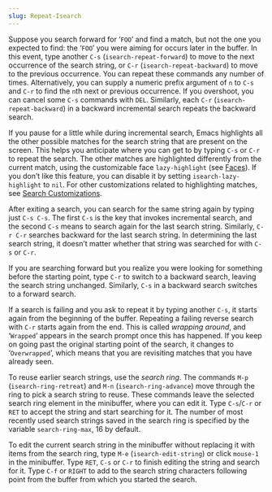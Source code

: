 ```yaml
---
slug: Repeat-Isearch
---
```


Suppose you search forward for ‘`FOO`’ and find a match, but not the one you expected to find: the ‘`FOO`’ you were aiming for occurs later in the buffer. In this event, type another `C-s` (`isearch-repeat-forward`) to move to the next occurrence of the search string, or `C-r` (`isearch-repeat-backward`) to move to the previous occurrence. You can repeat these commands any number of times. Alternatively, you can supply a numeric prefix argument of `n` to `C-s` and `C-r` to find the `n`th next or previous occurrence. If you overshoot, you can cancel some `C-s` commands with `DEL`. Similarly, each `C-r` (`isearch-repeat-backward`) in a backward incremental search repeats the backward search.

If you pause for a little while during incremental search, Emacs highlights all the other possible matches for the search string that are present on the screen. This helps you anticipate where you can get to by typing `C-s` or `C-r` to repeat the search. The other matches are highlighted differently from the current match, using the customizable face `lazy-highlight` (see [Faces](/docs/emacs/Faces)). If you don’t like this feature, you can disable it by setting `isearch-lazy-highlight` to `nil`. For other customizations related to highlighting matches, see [Search Customizations](/docs/emacs/Search-Customizations).

After exiting a search, you can search for the same string again by typing just `C-s C-s`. The first `C-s` is the key that invokes incremental search, and the second `C-s` means to search again for the last search string. Similarly, `C-r C-r` searches backward for the last search string. In determining the last search string, it doesn’t matter whether that string was searched for with `C-s` or `C-r`.

If you are searching forward but you realize you were looking for something before the starting point, type `C-r` to switch to a backward search, leaving the search string unchanged. Similarly, `C-s` in a backward search switches to a forward search.

If a search is failing and you ask to repeat it by typing another `C-s`, it starts again from the beginning of the buffer. Repeating a failing reverse search with `C-r` starts again from the end. This is called *wrapping around*, and ‘`Wrapped`’ appears in the search prompt once this has happened. If you keep on going past the original starting point of the search, it changes to ‘`Overwrapped`’, which means that you are revisiting matches that you have already seen.

To reuse earlier search strings, use the *search ring*. The commands `M-p` (`isearch-ring-retreat`) and `M-n` (`isearch-ring-advance`) move through the ring to pick a search string to reuse. These commands leave the selected search ring element in the minibuffer, where you can edit it. Type `C-s`/`C-r` or `RET` to accept the string and start searching for it. The number of most recently used search strings saved in the search ring is specified by the variable `search-ring-max`, 16 by default.

To edit the current search string in the minibuffer without replacing it with items from the search ring, type `M-e` (`isearch-edit-string`) or click `mouse-1` in the minibuffer. Type `RET`, `C-s` or `C-r` to finish editing the string and search for it. Type `C-f` or `RIGHT` to add to the search string characters following point from the buffer from which you started the search.
